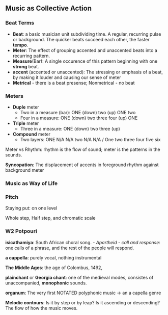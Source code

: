 ## Music as Collective Action

### Beat Terms

* **Beat**: a basic musician unit subdividing time. A regular, recurring pulse or background. The quicker beats succeed each other, the faster **tempo**.
* **Meter**: The effect of grouping accented and unaccented beats into a recurring pattern.
* **Measure**(Bar): A single occurence of this pattern beginning with one **strong** beat.
* **accent** (accented or unaccented): The stressing or emphasis of a beat, by making it louder and causing our sense of meter
* **Metrical** - there is a beat presense; Nonmetrical - no beat

### Meters

* **Duple** meter
  * Two in a measure (bar): ONE (down) two (up) ONE two
  * Four in a measure: ONE (down) two three four (up) ONE
* **Triple** meter
  * Three in a measure: ONE (down) two three (up)
* **Compound** meter
  * Two layers: ONE N/A N/A two N/A N/A / One two three four five six

Meter vs Rhythm: rhythm is the flow of sound; meter is the patterns in the sounds.

**Syncopation**: The displacement of accents in foreground rhythm against background meter

### Music as Way of Life

### Pitch
Staying put: on one level

Whole step, Half step, and chromatic scale

### W2 Potpouri
**isicathamiya**: South African choral song. 
	- *Apartheid*
	- *call and response*: one calls of a phrase, and the rest of the people will respond.

**a cappella**: purely vocal, nothing instrumental

**The Middle Ages**: the age of Colombus, 1492, 

**plainchant** or **Georgia chant**: one of the medieval modes, consistes of unaccompanied, **monophonic** sounds.

**organum**: The very first NOTATED polyphonic music -> an a capella genre

**Melodic contours**: Is it by step or by leap? Is it ascending or descending? The flow of how the music moves.
